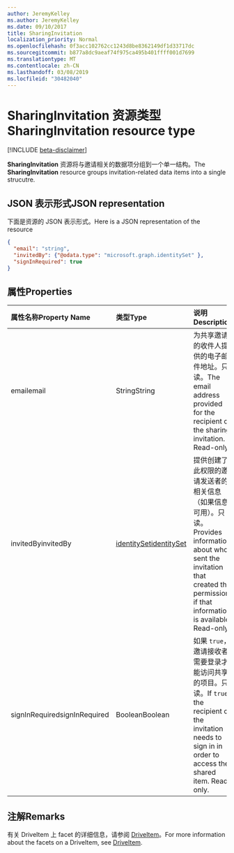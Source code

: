 ```yaml
---
author: JeremyKelley
ms.author: JeremyKelley
ms.date: 09/10/2017
title: SharingInvitation
localization_priority: Normal
ms.openlocfilehash: 0f3acc102762cc1243d8be8362149df1d33717dc
ms.sourcegitcommit: b877a8dc9aeaf74f975ca495b401ffff001d7699
ms.translationtype: MT
ms.contentlocale: zh-CN
ms.lasthandoff: 03/08/2019
ms.locfileid: "30482040"
---
```

# <a name="sharinginvitation-resource-type"></a><span data-ttu-id="932eb-102">SharingInvitation 资源类型</span><span class="sxs-lookup"><span data-stu-id="932eb-102">SharingInvitation resource type</span></span>

[!INCLUDE [beta-disclaimer](../../includes/beta-disclaimer.md)]

<span data-ttu-id="932eb-103">**SharingInvitation** 资源将与邀请相关的数据项分组到一个单一结构。</span><span class="sxs-lookup"><span data-stu-id="932eb-103">The **SharingInvitation** resource groups invitation-related data items into a single strucutre.</span></span>

## <a name="json-representation"></a><span data-ttu-id="932eb-104">JSON 表示形式</span><span class="sxs-lookup"><span data-stu-id="932eb-104">JSON representation</span></span>

<span data-ttu-id="932eb-105">下面是资源的 JSON 表示形式。</span><span class="sxs-lookup"><span data-stu-id="932eb-105">Here is a JSON representation of the resource</span></span>

<!-- {
  "blockType": "resource",
  "optionalProperties": [

  ],
  "@odata.type": "microsoft.graph.sharingInvitation"
}-->

```json
{
  "email": "string",
  "invitedBy": {"@odata.type": "microsoft.graph.identitySet" },
  "signInRequired": true
}

```

## <a name="properties"></a><span data-ttu-id="932eb-106">属性</span><span class="sxs-lookup"><span data-stu-id="932eb-106">Properties</span></span>

| <span data-ttu-id="932eb-107">属性名称</span><span class="sxs-lookup"><span data-stu-id="932eb-107">Property Name</span></span>  | <span data-ttu-id="932eb-108">类型</span><span class="sxs-lookup"><span data-stu-id="932eb-108">Type</span></span>                          | <span data-ttu-id="932eb-109">说明</span><span class="sxs-lookup"><span data-stu-id="932eb-109">Description</span></span>                                                                                                                   |
|:---------------|:------------------------------|:------------------------------------------------------------------------------------------------------------------------------|
| <span data-ttu-id="932eb-110">email</span><span class="sxs-lookup"><span data-stu-id="932eb-110">email</span></span>          | <span data-ttu-id="932eb-111">String</span><span class="sxs-lookup"><span data-stu-id="932eb-111">String</span></span>                        | <span data-ttu-id="932eb-p101">为共享邀请的收件人提供的电子邮件地址。只读。</span><span class="sxs-lookup"><span data-stu-id="932eb-p101">The email address provided for the recipient of the sharing invitation. Read-only.</span></span>                                          |
| <span data-ttu-id="932eb-114">invitedBy</span><span class="sxs-lookup"><span data-stu-id="932eb-114">invitedBy</span></span>      | [<span data-ttu-id="932eb-115">identitySet</span><span class="sxs-lookup"><span data-stu-id="932eb-115">identitySet</span></span>](identityset.md) | <span data-ttu-id="932eb-p102">提供创建了此权限的邀请发送者的相关信息（如果信息可用）。只读。</span><span class="sxs-lookup"><span data-stu-id="932eb-p102">Provides information about who sent the invitation that created this permission, if that information is available. Read-only.</span></span> |
| <span data-ttu-id="932eb-118">signInRequired</span><span class="sxs-lookup"><span data-stu-id="932eb-118">signInRequired</span></span> | <span data-ttu-id="932eb-119">Boolean</span><span class="sxs-lookup"><span data-stu-id="932eb-119">Boolean</span></span>                       | <span data-ttu-id="932eb-p103">如果 `true`，邀请接收者需要登录才能访问共享的项目。只读。</span><span class="sxs-lookup"><span data-stu-id="932eb-p103">If `true` the recipient of the invitation needs to sign in in order to access the shared item. Read-only.</span></span>                     |

## <a name="remarks"></a><span data-ttu-id="932eb-122">注解</span><span class="sxs-lookup"><span data-stu-id="932eb-122">Remarks</span></span> 

<span data-ttu-id="932eb-123">有关 DriveItem 上 facet 的详细信息，请参阅 [DriveItem](driveitem.md)。</span><span class="sxs-lookup"><span data-stu-id="932eb-123">For more information about the facets on a DriveItem, see [DriveItem](driveitem.md).</span></span>


<!-- uuid: 8fcb5dbc-d5aa-4681-8e31-b001d5168d79
2015-10-25 14:57:30 UTC -->
<!--
{
  "type": "#page.annotation",
  "description": "The sharing invitation facet describes details of a sharing invitation associated with a permission.",
  "keywords": "image,width,height,item,facet",
  "section": "documentation",
  "tocPath": "",
  "suppressions": [
    "Error: /api-reference/beta/resources/sharinginvitation.md:\r\n      Exception processing links.\r\n    System.ArgumentException: Link Definition was null. Link text: !INCLUDE [beta-disclaimer](../../includes/beta-disclaimer.md)\r\n      at ApiDoctor.Validation.DocFile.get_LinkDestinations()\r\n      at ApiDoctor.Validation.DocSet.ValidateLinks(Boolean includeWarnings, String[] relativePathForFiles, IssueLogger issues, Boolean requireFilenameCaseMatch, Boolean printOrphanedFiles)"
  ]
}
-->
